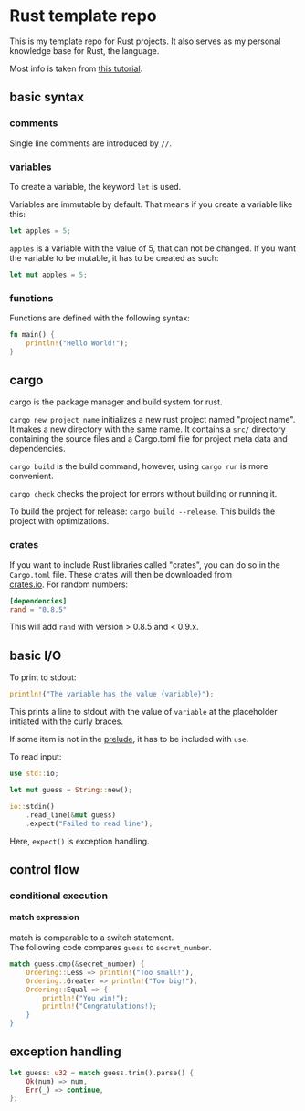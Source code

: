 # Rust template repo

This is my template repo for Rust projects. It also serves as my personal knowledge base for Rust, the language.

Most info is taken from [this tutorial](https://doc.rust-lang.org/book/ch02-00-guessing-game-tutorial.html).  

## basic syntax

### comments

Single line comments are introduced by `//`.  

### variables

To create a variable, the keyword `let` is used.  

Variables are immutable by default. That means if you create a variable like this:  
```rust
let apples = 5;
```

`apples` is a variable with the value of 5, that can not be changed. If you want the variable to be mutable, it has to be created as such:  

```rust
let mut apples = 5;
```

### functions

Functions are defined with the following syntax:  
```rust
fn main() {
    println!("Hello World!");
}
```

## cargo

cargo is the package manager and build system for rust.  

`cargo new project_name` initializes a new rust project named "project name".
It makes a new directory with the same name. It contains a `src/` directory containing the source files and a Cargo.toml file for project meta data and dependencies.  

`cargo build` is the build command, however, using `cargo run` is more convenient.  

`cargo check` checks the project for errors without building or running it.  

To build the project for release: `cargo build --release`. This builds the project with optimizations.  

### crates

If you want to include Rust libraries called "crates", you can do so in the `Cargo.toml` file. These crates will then be downloaded from  
[crates.io](crates.io). For random numbers:  

```toml
[dependencies]
rand = "0.8.5"
```  

This will add `rand` with version > 0.8.5 and < 0.9.x.  


## basic I/O

To print to stdout: 
```rust
println!("The variable has the value {variable}");
```
This prints a line to stdout with the value of `variable` at the placeholder initiated with the curly braces.  

If some item is not in the [prelude](https://doc.rust-lang.org/std/prelude/index.html), it has to be included with `use`.  

To read input:  

```rust
use std::io;

let mut guess = String::new();

io::stdin()
    .read_line(&mut guess)
    .expect("Failed to read line");
```  

Here, `expect()` is exception handling.  


## control flow

### conditional execution

#### match expression
  
match is comparable to a switch statement.  
The following code compares `guess` to `secret_number`.

```rust
match guess.cmp(&secret_number) {
    Ordering::Less => println!("Too small!"),
    Ordering::Greater => println!("Too big!"),
    Ordering::Equal => {
        println!("You win!");
        println!("Congratulations!);
    }
}
```


## exception handling

```rust
let guess: u32 = match guess.trim().parse() {
    Ok(num) => num,
    Err(_) => continue,
};
```
